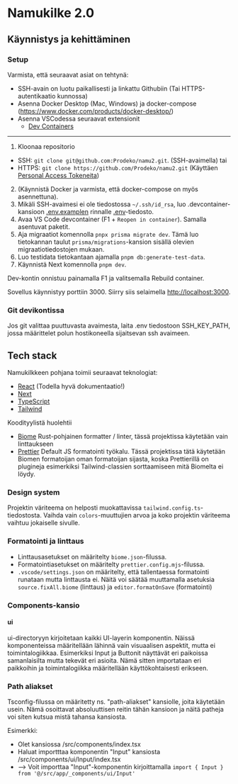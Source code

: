 # Namukilke 2.0

## Käynnistys ja kehittäminen

### Setup
Varmista, että seuraavat asiat on tehtynä:
- SSH-avain on luotu paikallisesti ja linkattu Githubiin (Tai HTTPS-autentikaatio kunnossa)
- Asenna Docker Desktop (Mac, Windows) ja docker-compose (https://www.docker.com/products/docker-desktop/)
- Asenna VSCodessa seuraavat extensionit
  - [Dev Containers](https://marketplace.visualstudio.com/items?itemName=ms-vscode-remote.remote-containers)

---
1. Kloonaa repositorio
  - SSH: `git clone git@github.com:Prodeko/namu2.git`. (SSH-avaimella) tai
  - HTTPS: `git clone https://github.com/Prodeko/namu2.git` (Käyttäen [Personal Access Tokeneita](https://github.com/settings/tokens))
2. (Käynnistä Docker ja varmista, että docker-compose on myös asennettuna).
3. Mikäli SSH-avaimesi ei ole tiedostossa `~/.ssh/id_rsa`, luo .devcontainer-kansioon [.env.examplen](.devcontainer/.env.example) rinnalle [.env](.devcontainers/.env)-tiedosto.
4. Avaa VS Code devcontainer (F1 + `Reopen in container`). Samalla asentuvat paketit.
5. Aja migraatiot komennolla `pnpx prisma migrate dev`. Tämä luo tietokannan taulut `prisma/migrations`-kansion sisällä olevien migraatiotiedostojen mukaan.
6. Luo testidata tietokantaan ajamalla `pnpm db:generate-test-data`.
7. Käynnistä Next komennolla `pnpm dev`.

Dev-kontin onnistuu painamalla F1 ja valitsemalla Rebuild container.

Sovellus käynnistyy porttiin 3000. Siirry siis selaimella [http://localhost:3000](http://localhost:3000).

### Git devikontissa
Jos git valittaa puuttuvasta avaimesta, laita .env tiedostoon SSH_KEY_PATH, jossa määrittelet polun hostikoneella sijaitsevan ssh avaimeen.


## Tech stack

Namukilkkeen pohjana toimii seuraavat teknologiat:
- [React](https://beta.reactjs.org/learn) (Todella hyvä dokumentaatio!)
- [Next](https://nextjs.org/docs/app)
- [TypeScript](https://react-typescript-cheatsheet.netlify.app/docs/basic/setup)
- [Tailwind](https://tailwindcss.com/docs/installation)

Koodityylistä huolehtii
- [Biome](https://biomejs.dev/guides/getting-started/) Rust-pohjainen formatter / linter, tässä projektissa käytetään vain linttaukseen
- [Prettier](https://prettier.io/docs/en/) Default JS formatointi työkalu. Tässä projektissa tätä käytetään Biomen formatoijan oman formatoijan sijasta, koska Prettierillä on plugineja esimerkiksi Tailwind-classien sorttaamiseen mitä Biomelta ei löydy.

### Design system

Projektin väriteema on helposti muokattavissa `tailwind.config.ts`-tiedostosta. Vaihda vain `colors`-muuttujien arvoa ja koko projektin väriteema vaihtuu jokaiselle sivulle.

### Formatointi ja linttaus
- Linttausasetukset on määritelty `biome.json`-filussa.
- Formatointiasetukset on määritelty `prettier.config.mjs`-filussa. 
- `.vscode/settings.json` on määritelty, että tallentaessa formatointi runataan mutta linttausta ei. Näitä voi säätää muuttamalla asetuksia `source.fixAll.biome` (linttaus) ja `editor.formatOnSave` (formatointi)

### Components-kansio

#### ui

ui-directoryyn kirjoitetaan kaikki UI-layerin komponentin. Näissä komponenteissa määritellään lähinnä vain visuaalisen aspektit, mutta ei toimintalogiikkaa. Esimerkiksi Input ja Buttonit näyttävät eri paikoissa samanlaisilta mutta tekevät eri asioita. Nämä sitten importataan eri paikkoihin ja toimintalogiikka määritellään käyttökohtaisesti erikseen.


### Path aliakset

Tsconfig-filussa on määritetty ns. "path-aliakset" kansiolle, joita käytetään usein. Nämä osoittavat absoluuttisen reitin tähän kansioon ja näitä patheja voi siten kutsua mistä tahansa kansiosta.

Esimerkki:
- Olet kansiossa /src/components/index.tsx
- Haluat importttaa komponentin "Input" kansiosta /src/components/ui/Input/index.tsx
- --> Voit importtaa "Input"-komponentin kirjoittamalla `import { Input } from '@/src/app/_components/ui/Input'`